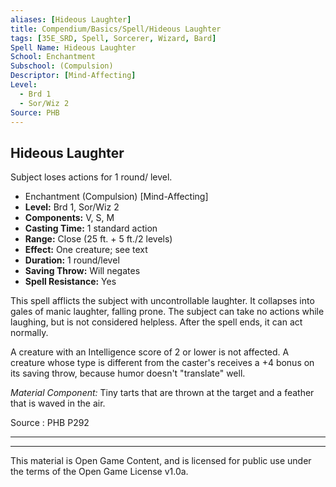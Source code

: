```yaml
---
aliases: [Hideous Laughter]
title: Compendium/Basics/Spell/Hideous Laughter
tags: [35E_SRD, Spell, Sorcerer, Wizard, Bard]
Spell Name: Hideous Laughter
School: Enchantment
Subschool: (Compulsion)
Descriptor: [Mind-Affecting]
Level:
  - Brd 1
  - Sor/Wiz 2
Source: PHB
---
```



## Hideous Laughter

Subject loses actions for 1 round/ level.

*   Enchantment (Compulsion) [Mind-Affecting]
*   **Level:** Brd 1, Sor/Wiz 2
*   **Components:** V, S, M
*   **Casting Time:** 1 standard action
*   **Range:** Close (25 ft. + 5 ft./2 levels)
*   **Effect:** One creature; see text
*   **Duration:** 1 round/level
*   **Saving Throw:** Will negates
*   **Spell Resistance:** Yes

<p>This spell afflicts the subject with uncontrollable laughter. It collapses into gales of manic laughter, falling prone. The subject can take no actions while laughing, but is not considered helpless. After the spell ends, it can act normally.</p><p>A creature with an Intelligence score of 2 or lower is not affected. A creature whose type is different from the caster's receives a +4 bonus on its saving throw, because humor doesn't "translate" well.</p><p><i>Material Component:</i> Tiny tarts that are thrown at the target and a feather that is waved in the air.</p>

Source : PHB P292

---

---

This material is Open Game Content, and is licensed for public use under
the terms of the Open Game License v1.0a.
